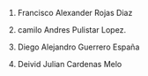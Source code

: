 1. Francisco Alexander Rojas Diaz
2. camilo Andres Pulistar Lopez.
3. Diego Alejandro Guerrero España
















20. Deivid Julian Cardenas Melo